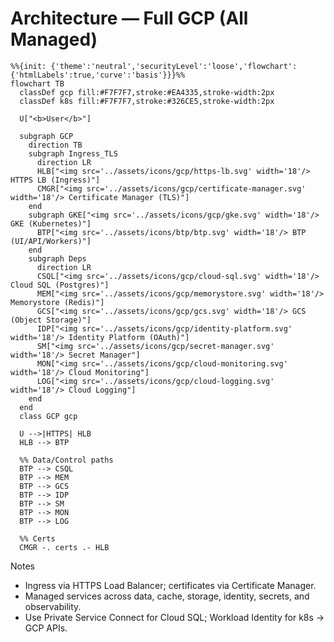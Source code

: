 # Architecture — Full GCP (All Managed)

```mermaid
%%{init: {'theme':'neutral','securityLevel':'loose','flowchart':{'htmlLabels':true,'curve':'basis'}}}%%
flowchart TB
  classDef gcp fill:#F7F7F7,stroke:#EA4335,stroke-width:2px
  classDef k8s fill:#F7F7F7,stroke:#326CE5,stroke-width:2px

  U["<b>User</b>"]

  subgraph GCP
    direction TB
    subgraph Ingress_TLS
      direction LR
      HLB["<img src='../assets/icons/gcp/https-lb.svg' width='18'/> HTTPS LB (Ingress)"]
      CMGR["<img src='../assets/icons/gcp/certificate-manager.svg' width='18'/> Certificate Manager (TLS)"]
    end
    subgraph GKE["<img src='../assets/icons/gcp/gke.svg' width='18'/> GKE (Kubernetes)"]
      BTP["<img src='../assets/icons/btp/btp.svg' width='18'/> BTP (UI/API/Workers)"]
    end
    subgraph Deps
      direction LR
      CSQL["<img src='../assets/icons/gcp/cloud-sql.svg' width='18'/> Cloud SQL (Postgres)"]
      MEM["<img src='../assets/icons/gcp/memorystore.svg' width='18'/> Memorystore (Redis)"]
      GCS["<img src='../assets/icons/gcp/gcs.svg' width='18'/> GCS (Object Storage)"]
      IDP["<img src='../assets/icons/gcp/identity-platform.svg' width='18'/> Identity Platform (OAuth)"]
      SM["<img src='../assets/icons/gcp/secret-manager.svg' width='18'/> Secret Manager"]
      MON["<img src='../assets/icons/gcp/cloud-monitoring.svg' width='18'/> Cloud Monitoring"]
      LOG["<img src='../assets/icons/gcp/cloud-logging.svg' width='18'/> Cloud Logging"]
    end
  end
  class GCP gcp

  U -->|HTTPS| HLB
  HLB --> BTP

  %% Data/Control paths
  BTP --> CSQL
  BTP --> MEM
  BTP --> GCS
  BTP --> IDP
  BTP --> SM
  BTP --> MON
  BTP --> LOG

  %% Certs
  CMGR -. certs .- HLB
```

Notes
- Ingress via HTTPS Load Balancer; certificates via Certificate Manager.
- Managed services across data, cache, storage, identity, secrets, and observability.
- Use Private Service Connect for Cloud SQL; Workload Identity for k8s → GCP APIs.

